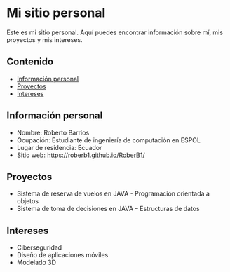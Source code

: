 # Mi sitio personal
Este es mi sitio personal. Aquí puedes encontrar información sobre mí, mis
proyectos y mis intereses.
## Contenido
* [Información personal](#información-personal)
* [Proyectos](#proyectos)
* [Intereses](#intereses)
## Información personal
* Nombre: Roberto Barrios
* Ocupación: Estudiante de ingeniería de computación en ESPOL
* Lugar de residencia: Ecuador
* Sitio web: https://roberb1.github.io/RoberB1/
## Proyectos
* Sistema de reserva de vuelos en JAVA - Programación orientada a objetos
* Sistema de toma de decisiones en JAVA – Estructuras de datos
## Intereses
* Ciberseguridad
* Diseño de aplicaciones móviles
* Modelado 3D
